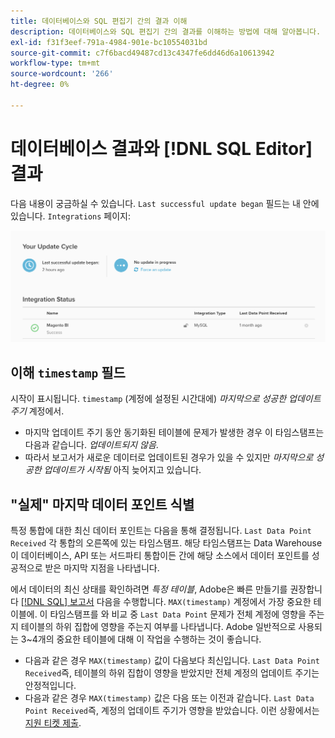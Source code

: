 ```yaml
---
title: 데이터베이스와 SQL 편집기 간의 결과 이해
description: 데이터베이스와 SQL 편집기 간의 결과를 이해하는 방법에 대해 알아봅니다.
exl-id: f31f3eef-791a-4984-901e-bc10554031bd
source-git-commit: c7f6bacd49487cd13c4347fe6dd46d6a10613942
workflow-type: tm+mt
source-wordcount: '266'
ht-degree: 0%

---
```


# 데이터베이스 결과와 [!DNL SQL Editor] 결과

다음 내용이 궁금하실 수 있습니다. `Last successful update began` 필드는 내 안에 있습니다. `Integrations` 페이지:

![Last_successful_update.png](../../../assets/Last_successful_update.png)

## 이해 `timestamp` 필드

시작이 표시됩니다. `timestamp` (계정에 설정된 시간대에) _마지막으로 성공한 업데이트 주기_ 계정에서.

- 마지막 업데이트 주기 동안 동기화된 테이블에 문제가 발생한 경우 이 타임스탬프는 다음과 같습니다. *업데이트되지 않음*.
- 따라서 보고서가 새로운 데이터로 업데이트된 경우가 있을 수 있지만 *마지막으로 성공한 업데이트가 시작됨* 아직 늦어지고 있습니다.

## &quot;실제&quot; 마지막 데이터 포인트 식별

특정 통합에 대한 최신 데이터 포인트는 다음을 통해 결정됩니다. `Last Data Point Received` 각 통합의 오른쪽에 있는 타임스탬프. 해당 타임스탬프는 Data Warehouse이 데이터베이스, API 또는 서드파티 통합이든 간에 해당 소스에서 데이터 포인트를 성공적으로 받은 마지막 지점을 나타냅니다.

에서 데이터의 최신 상태를 확인하려면 *특정 테이블*, Adobe은 빠른 만들기를 권장합니다 [[!DNL SQL] 보고서](../../dev-reports/sql-rpt-bldr.md) 다음을 수행합니다. `MAX(timestamp)` 계정에서 가장 중요한 테이블에. 이 타임스탬프를 와 비교 중 `Last Data Point` 문제가 전체 계정에 영향을 주는지 테이블의 하위 집합에 영향을 주는지 여부를 나타냅니다. Adobe 일반적으로 사용되는 3~4개의 중요한 테이블에 대해 이 작업을 수행하는 것이 좋습니다.

- 다음과 같은 경우 `MAX(timestamp)` 값이 다음보다 최신입니다. `Last Data Point Received`즉, 테이블의 하위 집합이 영향을 받았지만 전체 계정의 업데이트 주기는 안정적입니다.
- 다음과 같은 경우 `MAX(timestamp)` 값은 다음 또는 이전과 같습니다. `Last Data Point Received`즉, 계정의 업데이트 주기가 영향을 받았습니다. 이런 상황에서는 [지원 티켓 제출](https://experienceleague.adobe.com/docs/commerce-knowledge-base/kb/troubleshooting/miscellaneous/mbi-service-policies.html).
